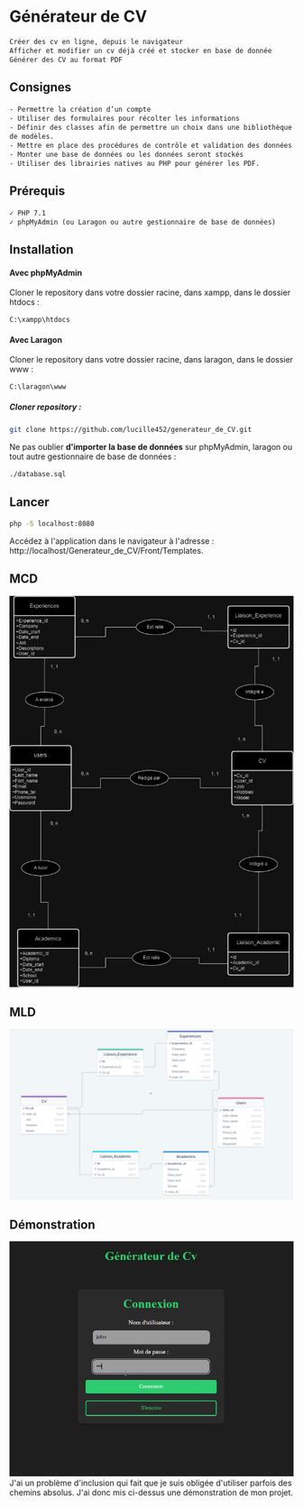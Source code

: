 # Générateur de CV

    Créer des cv en ligne, depuis le navigateur
    Afficher et modifier un cv déjà créé et stocker en base de donnée
    Générer des CV au format PDF

## Consignes

    - Permettre la création d’un compte
    - Utiliser des formulaires pour récolter les informations
    - Définir des classes afin de permettre un choix dans une bibliothèque de modèles.
    - Mettre en place des procédures de contrôle et validation des données
    - Monter une base de données ou les données seront stockés
    - Utiliser des librairies natives au PHP pour générer les PDF.

## Prérequis

    ✓ PHP 7.1
    ✓ phpMyAdmin (ou Laragon ou autre gestionnaire de base de données)

## Installation

#### Avec phpMyAdmin

Cloner le repository dans votre dossier racine, dans xampp, dans le dossier htdocs : 
    
    C:\xampp\htdocs

#### Avec Laragon
Cloner le repository dans votre dossier racine, dans laragon, dans le dossier www :

    C:\laragon\www    

##### Cloner repository :
 ```bash
 git clone https://github.com/lucille452/generateur_de_CV.git
 ```
Ne pas oublier **d'importer la base de données** sur phpMyAdmin, laragon ou tout autre gestionnaire de base de données :

    ./database.sql

## Lancer

```bash
php -S localhost:8080
 ```
Accédez à l'application dans le navigateur à l'adresse : http://localhost/Generateur_de_CV/Front/Templates.

## MCD

![MCD](MCD_MLD/MCD.drawio.png)

## MLD

![MLD](MCD_MLD/MLD.png)

## Démonstration
[![Demo Vidéo](Front/image/demo.png)](Demo/demo_generation_cv.mp4)
J'ai un problème d'inclusion qui fait que je suis obligée d'utiliser parfois des chemins absolus. J'ai donc mis ci-dessus une démonstration de mon projet.